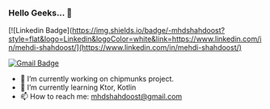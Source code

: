 ### Hello Geeks... 👋 
[![Linkedin Badge](https://img.shields.io/badge/-mhdshahdoost?style=flat&logo=Linkedin&logoColor=white&link=https://www.linkedin.com/in/mehdi-shahdoost/](https://www.linkedin.com/in/mehdi-shahdoost/)

[![Gmail Badge](https://img.shields.io/badge/-mhdshahdoost-c14438?style=flat&logo=Gmail&logoColor=white&link=mailto:mhdshahdoost@gmail.com)](mailto:mhdshahdoost@gmail.com)

- 🚀 I’m currently working on chipmunks project.
- 🌱 I’m currently learning Ktor, Kotlin
- 📫 How to reach me: mhdshahdoost@gmail.com

